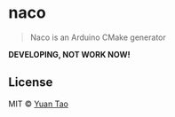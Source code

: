 # naco

> Naco is an Arduino CMake generator

__DEVELOPING, NOT WORK NOW!__

## License

MIT © [Yuan Tao](http://github.com/taoyuan)
